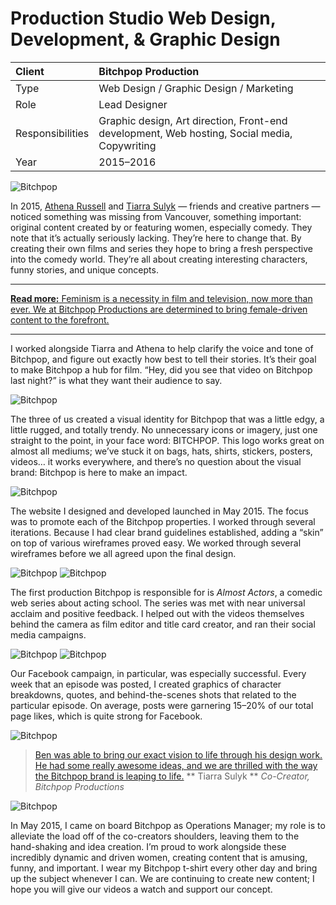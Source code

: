 # Production Studio Web Design, Development, & Graphic Design

| Client           | Bitchpop Production |
| :--------------- | :--- |
| Type             | Web Design / Graphic Design / Marketing |
| Role             | Lead Designer |
| Responsibilities | Graphic design, Art direction, Front-end development, Web hosting, Social media, Copywriting |
| Year             | 2015–2016 |


![Bitchpop](../assets/bitchpop-screen-desktop.png)

In 2015, [Athena Russell](https://twitter.com/athenadrussell) and [Tiarra Sulyk](https://twitter.com/Teeairah) — friends and creative partners — noticed something was missing from Vancouver, something important: original content created by or featuring women, especially comedy. They note that it’s actually seriously lacking. They’re here to change that. By creating their own films and series they hope to bring a fresh perspective into the comedy world. They’re all about creating interesting characters, funny stories, and unique concepts. 

***

[**Read more:** Feminism is a necessity in film and television, now more than ever. We at Bitchpop Productions are determined to bring female-driven content to the forefront.](https://facebook.com/photo.php?fbid=10206696245395259&set=a.1309946799233.2045215.1547511811)

***

I worked alongside Tiarra and Athena to help clarify the voice and tone of Bitchpop, and figure out exactly how best to tell their stories. It’s their goal to make Bitchpop a hub for film. “Hey, did you see that video on Bitchpop last night?” is what they want their audience to say.

![Bitchpop](../assets/bitchpop-logo-black.png)

The three of us created a visual identity for Bitchpop that was a little edgy, a little rugged, and totally trendy. No unnecessary icons or imagery, just one straight to the point, in your face word: BITCHPOP. This logo works great on almost all mediums; we’ve stuck it on bags, hats, shirts, stickers, posters, videos… it works everywhere, and there’s no question about the visual brand: Bitchpop is here to make an impact.

![Bitchpop](../assets/bitchpop-tshirts.jpg)

The website I designed and developed launched in May 2015. The focus was to promote each of the Bitchpop properties. I worked through several iterations. Because I had clear brand guidelines established, adding a “skin” on top of various wireframes proved easy. We worked through several wireframes before we all agreed upon the final design.

![Bitchpop](../assets/bitchpop-design-mobile.png)
![Bitchpop](../assets/bitchpop-design-desktop.png)

The first production Bitchpop is responsible for is *Almost Actors*, a comedic web series about acting school. The series was met with near universal acclaim and positive feedback. I helped out with the videos themselves behind the camera as film editor and title card creator, and ran their social media campaigns.

![Bitchpop](../assets/bitchpop-facebook-results.png)
![Bitchpop](../assets/bitchpop-facebook-engagement.png)

Our Facebook campaign, in particular, was especially successful. Every week that an episode was posted, I created graphics of character breakdowns, quotes, and behind-the-scenes shots that related to the particular episode. On average, posts were garnering 15–20% of our total page likes, which is quite strong for Facebook.

![Bitchpop](../assets/bitchpop-facebook.png)

> [Ben was able to bring our exact vision to life through his design work. He had some really awesome ideas, and we are thrilled with the way the Bitchpop brand is leaping to life.](https://linkedin.com/in/bengroulx/#recommendations)
** Tiarra Sulyk **
*Co-Creator, Bitchpop Productions*

![Bitchpop](../assets/bitchpop-tshirt-ben.jpg)

In May 2015, I came on board Bitchpop as Operations Manager; my role is to alleviate the load off of the co-creators shoulders, leaving them to the hand-shaking and idea creation. I’m proud to work alongside these incredibly dynamic and driven women, creating content that is amusing, funny, and important. I wear my Bitchpop t-shirt every other day and bring up the subject whenever I can. We are continuing to create new content; I hope you will give our videos a watch and support our concept.

